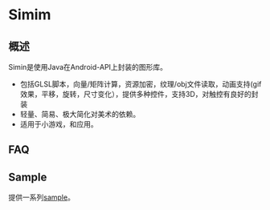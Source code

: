 Simim
========
概述
--------
Simin是使用Java在Android-API上封装的图形库。

* 包括GLSL脚本，向量/矩阵计算，资源加密，纹理/obj文件读取，动画支持(gif效果，平移，旋转，尺寸变化），提供多种控件，支持3D，对触控有良好的封装
* 轻量、简易、极大简化对美术的依赖。
* 适用于小游戏，和应用。

FAQ
--------

Sample
--------
提供一系列[sample](https://github.com/neuoZhuo/Simim-Sample)。
